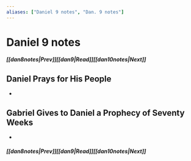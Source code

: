 ```yaml
---
aliases: ["Daniel 9 notes", "Dan. 9 notes"]
---
```

# Daniel 9 notes
##### <span class=arrow-left></span>[[dan8notes|Prev]]<span class=navigation-separator></span>[[dan9|Read]]<span class=navigation-separator></span>[[dan10notes|Next]]<span class=arrow-right></span>
## Daniel Prays for His People
- 
## Gabriel Gives to Daniel a Prophecy of Seventy Weeks
- 
##### <span class=arrow-left></span>[[dan8notes|Prev]]<span class=navigation-separator></span>[[dan9|Read]]<span class=navigation-separator></span>[[dan10notes|Next]]<span class=arrow-right></span>